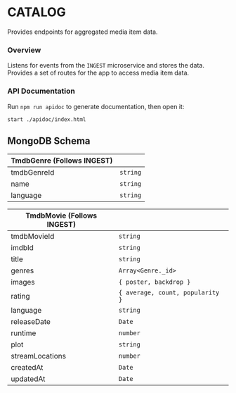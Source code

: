 # CATALOG

Provides endpoints for aggregated media item data.

### Overview

Listens for events from the `INGEST` microservice and stores the data. Provides
a set of routes for the app to access media item data.

### API Documentation

Run `npm run apidoc` to generate documentation, then open it:

```shell
start ./apidoc/index.html
```

## MongoDB Schema

| TmdbGenre (Follows INGEST) |          |
| -------------------------- | -------- |
| tmdbGenreId                | `string` |
| name                       | `string` |
| language                   | `string` |

| TmdbMovie (Follows INGEST) |                                  |
| -------------------------- | -------------------------------- |
| tmdbMovieId                | `string`                         |
| imdbId                     | `string`                         |
| title                      | `string`                         |
| genres                     | `Array<Genre._id>`               |
| images                     | `{ poster, backdrop }`           |
| rating                     | `{ average, count, popularity }` |
| language                   | `string`                         |
| releaseDate                | `Date`                           |
| runtime                    | `number`                         |
| plot                       | `string`                         |
| streamLocations            | `number`                         |
| createdAt                  | `Date`                           |
| updatedAt                  | `Date`                           |
